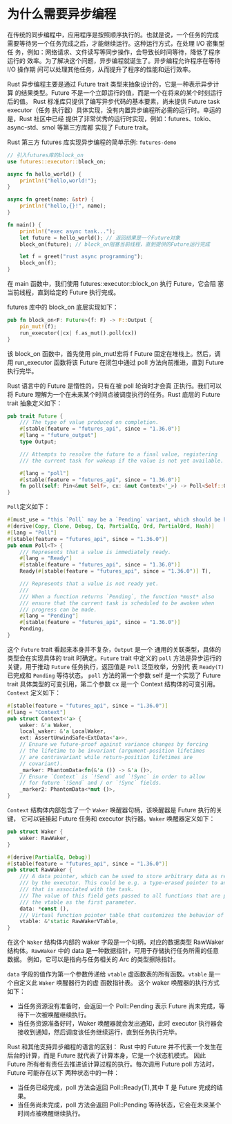 # 为什么需要异步编程
在传统的同步编程中，应用程序是按照顺序执行的。也就是说，一个任务的完成
需要等待另一个任务完成之后，才能继续运行。这种运行方式，在处理 I/O 密集型任
务，例如：网络请求、文件读写等同步操作，会导致长时间等待，降低了程序运行的
效率。为了解决这个问题，异步编程就诞生了。异步编程允许程序在等待 I/O 操作期
间可以处理其他任务，从而提升了程序的性能和运行效率。

Rust 异步编程主要是通过 Future trait 类型来抽象设计的，它是一种表示异步计算
的结果类型。Future 不是一个立即运行的值，而是一个在将来的某个时刻运行后的值。
Rust 标准库只提供了编写异步代码的基本要素，尚未提供 Future task executor（任务
执行器）具体实现，没有内置异步编程所必需的运行时。幸运的是，Rust 社区中已经
提供了非常优秀的运行时实现，例如：futures、tokio、async-std、smol 等第三方库都
实现了 Future trait。

Rust 第三方 futures 库实现异步编程的简单示例:
`futures-demo`
```rust
// 引入futures库的block_on
use futures::executor::block_on;

async fn hello_world() {
    println!("hello,world!");
}

async fn greet(name: &str) {
    println!("hello,{}!", name);
}

fn main() {
    println!("exec async task...");
    let future = hello_world(); // 返回结果是一个Future对象
    block_on(future); // block_on阻塞当前线程，直到提供的Future运行完成

    let f = greet("rust async programming");
    block_on(f);
}
```
在 main 函数中，我们使用 futures::executor::block_on 执行 Future，它会阻
塞当前线程，直到给定的 Future 执行完成。

futures 库中的 block_on 底层实现如下：
```rust
pub fn block_on<F: Future>(f: F) -> F::Output {
    pin_mut!(f);
    run_executor(|cx| f.as_mut().poll(cx))
}
```
该 block_on 函数中，首先使用 pin_mut!宏将 f Future 固定在堆栈上。然后，调用
run_executor 函数将该 Future 在闭包中通过 poll 方法向前推进，直到 Future 执行完毕。

Rust 语言中的 Future 是惰性的，只有在被 poll 轮询时才会真
正执行。我们可以将 Future 理解为一个在未来某个时间点被调度执行的任务。Rust
底层的 Future trait 抽象定义如下：
```rust
pub trait Future {
    /// The type of value produced on completion.
    #[stable(feature = "futures_api", since = "1.36.0")]
    #[lang = "future_output"]
    type Output;

    /// Attempts to resolve the future to a final value, registering
    /// the current task for wakeup if the value is not yet available.

    #[lang = "poll"]
    #[stable(feature = "futures_api", since = "1.36.0")]
    fn poll(self: Pin<&mut Self>, cx: &mut Context<'_>) -> Poll<Self::Output>;
}
```

`Poll`定义如下：
```rust
#[must_use = "this `Poll` may be a `Pending` variant, which should be handled"]
#[derive(Copy, Clone, Debug, Eq, PartialEq, Ord, PartialOrd, Hash)]
#[lang = "Poll"]
#[stable(feature = "futures_api", since = "1.36.0")]
pub enum Poll<T> {
    /// Represents that a value is immediately ready.
    #[lang = "Ready"]
    #[stable(feature = "futures_api", since = "1.36.0")]
    Ready(#[stable(feature = "futures_api", since = "1.36.0")] T),

    /// Represents that a value is not ready yet.
    ///
    /// When a function returns `Pending`, the function *must* also
    /// ensure that the current task is scheduled to be awoken when
    /// progress can be made.
    #[lang = "Pending"]
    #[stable(feature = "futures_api", since = "1.36.0")]
    Pending,
}
```
这个 `Future` trait 看起来本身并不复杂，`Output` 是一个
通用的关联类型，具体的类型会在实现具体的 trait 时确定。`Future` trait 中定义的 `poll`
方法是异步运行的关键，用于推动 `Future` 任务执行，返回值是 `Poll` 泛型枚举，分别代
表 `Ready(T)`已完成和 `Pending` 等待状态。
`poll` 方法的第一个参数 self 是一个实现了
Future trait 具体类型的可变引用，第二个参数 cx 是一个 Context 结构体的可变引用。
`Context` 定义如下：
```rust
#[stable(feature = "futures_api", since = "1.36.0")]
#[lang = "Context"]
pub struct Context<'a> {
    waker: &'a Waker,
    local_waker: &'a LocalWaker,
    ext: AssertUnwindSafe<ExtData<'a>>,
    // Ensure we future-proof against variance changes by forcing
    // the lifetime to be invariant (argument-position lifetimes
    // are contravariant while return-position lifetimes are
    // covariant).
    _marker: PhantomData<fn(&'a ()) -> &'a ()>,
    // Ensure `Context` is `!Send` and `!Sync` in order to allow
    // for future `!Send` and / or `!Sync` fields.
    _marker2: PhantomData<*mut ()>,
}
```
`Context` 结构体内部包含了一个 `Waker` 唤醒器句柄，该唤醒器是 Future 执行的关键，
它可以链接起 Future 任务和 executor 执行器。`Waker` 唤醒器定义如下：
```rust
pub struct Waker {
    waker: RawWaker,
}

#[derive(PartialEq, Debug)]
#[stable(feature = "futures_api", since = "1.36.0")]
pub struct RawWaker {
    /// A data pointer, which can be used to store arbitrary data as required
    /// by the executor. This could be e.g. a type-erased pointer to an `Arc`
    /// that is associated with the task.
    /// The value of this field gets passed to all functions that are part of
    /// the vtable as the first parameter.
    data: *const (),
    /// Virtual function pointer table that customizes the behavior of this waker.
    vtable: &'static RawWakerVTable,
}
```
在这个 `Waker` 结构体内部的 waker 字段是一个句柄，对应的数据类型 RawWaker
结构体。`RawWaker` 中的 data 是一种数据指针，可用于存储执行任务所需的任意数据。
例如，它可以是指向与任务相关的 Arc 的类型擦除指针。

`data` 字段的值作为第一个参数传递给 `vtable` 虚函数表的所有函数。`vtable` 是一个自定义此 `Waker` 唤醒器行为的虚
函数指针表。
这个 waker 唤醒器的执行方式如下：
- 当任务资源没有准备时，会返回一个 Poll::Pending 表示 Future 尚未完成，等
待下一次被唤醒继续执行。
- 当任务资源准备好时，Waker 唤醒器就会发出通知，此时 executor 执行器会
接收到通知，然后调度该任务继续运行，直到任务执行完毕。

Rust 和其他支持异步编程的语言的区别：
Rust 中的 Future 并不代表一个发生在后台的计算，而是 Future 就代表了计算本身，它是一个状态机模式。
因此 Future 所有者有责任去推进该计算过程的执行。每次调用 Future poll 方法时，Future 可能存在以下
两种状态中的一种：
- 当任务已经完成，poll 方法会返回 Poll::Ready(T),其中 T 是 Future 完成的结果。
- 当任务尚未完成，poll 方法会返回 Poll::Pending 等待状态，它会在未来某个时间点被唤醒继续执行。
